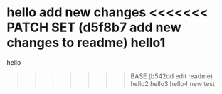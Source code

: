 hello
add new changes
<<<<<<< PATCH SET (d5f8b7 add new changes to readme)
hello1
=======
hello
>>>>>>> BASE      (b542dd edit readme)
hello2
hello3
hello4
new test
